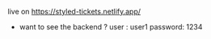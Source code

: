  live on https://styled-tickets.netlify.app/

* want to see the backend ? 
 user : user1 
 password: 1234